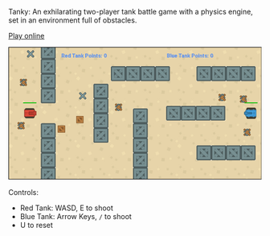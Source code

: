 Tanky: An exhilarating two-player tank battle game with a physics engine, set in an environment full of obstacles.

[Play online](https://xmb5.github.io/tanky/tanky.html)

![gameplay](gameplay.png)

Controls:
- Red Tank: WASD, E to shoot
- Blue Tank: Arrow Keys, `/` to shoot
- U to reset